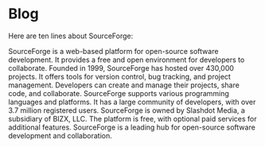 # Blog
Here are ten lines about SourceForge:

SourceForge is a web-based platform for open-source software development.
It provides a free and open environment for developers to collaborate.
Founded in 1999, SourceForge has hosted over 430,000 projects.
It offers tools for version control, bug tracking, and project management.
Developers can create and manage their projects, share code, and collaborate.
SourceForge supports various programming languages and platforms.
It has a large community of developers, with over 3.7 million registered users.
SourceForge is owned by Slashdot Media, a subsidiary of BIZX, LLC.
The platform is free, with optional paid services for additional features.
SourceForge is a leading hub for open-source software development and collaboration.
